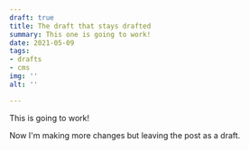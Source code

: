 ```yaml
---
draft: true
title: The draft that stays drafted
summary: This one is going to work!
date: 2021-05-09
tags:
- drafts
- cms
img: ''
alt: ''

---
```

This is going to work!

Now I'm making more changes but leaving the post as a draft.